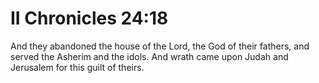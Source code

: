 # II Chronicles 24:18

And they abandoned the house of the Lord, the God of their fathers, and served the Asherim and the idols. And wrath came upon Judah and Jerusalem for this guilt of theirs.
